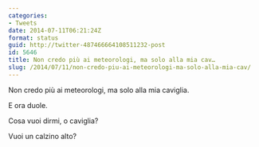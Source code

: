 ```yaml
---
categories:
- Tweets
date: 2014-07-11T06:21:24Z
format: status
guid: http://twitter-487466664108511232-post
id: 5646
title: Non credo più ai meteorologi, ma solo alla mia cav…
slug: /2014/07/11/non-credo-piu-ai-meteorologi-ma-solo-alla-mia-cav/
---
```


Non credo più ai meteorologi, ma solo alla mia caviglia.
  
E ora duole.
  
Cosa vuoi dirmi, o caviglia?
  
Vuoi un calzino alto?